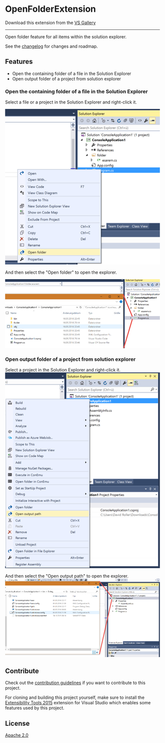 # OpenFolderExtension

Download this extension from the [VS Gallery](https://visualstudiogallery.msdn.microsoft.com/2fad2b0f-c4eb-4ba1-91a2-11def441b4a1)

---------------------------------------

Open folder feature for all items within the solution explorer.
 
See the [changelog](CHANGELOG.md) for changes and roadmap.

## Features

- Open the containing folder of a file in the Solution Explorer
- Open output folder of a project from solution explorer

### Open the containing folder of a file in the Solution Explorer
Select a file or a project in the Solution Explorer and right-click it.

![Contextmenu](Images/contextmenu.png)

And then select the "Open folder" to open the explorer.

![Explorer Opened](Images/explorerOpened.png)

### Open output folder of a project from solution explorer
Select a project in the Solution Explorer and right-click it.
![Contextmenu Output](Images/contextmenu_output.png)

And then select the "Open output path" to open the explorer.
![Explorer Opened Output](Images/explorerOpened_output.png)

## Contribute
Check out the [contribution guidelines](CONTRIBUTING.md)
if you want to contribute to this project.

For cloning and building this project yourself, make sure
to install the
[Extensibility Tools 2015](https://visualstudiogallery.msdn.microsoft.com/ab39a092-1343-46e2-b0f1-6a3f91155aa6)
extension for Visual Studio which enables some features
used by this project.

## License
[Apache 2.0](LICENSE)